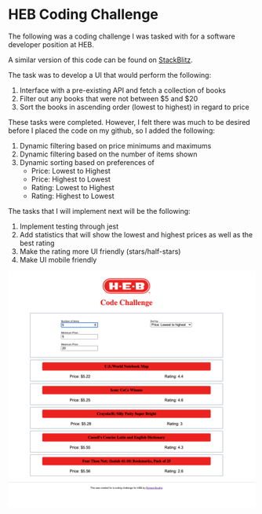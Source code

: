 # HEB Coding Challenge

The following was a coding challenge I was tasked with for a software developer position at HEB. 

A similar version of this code can be found on [StackBlitz](https://stackblitz.com/edit/heb-code-challenge?file=src/App.js).

The task was to develop a UI that would perform the following:
1. Interface with a pre-existing API and fetch a collection of books
2. Filter out any books that were not between $5 and $20
3. Sort the books in ascending order (lowest to highest) in regard to price

These tasks were completed. However, I felt there was much to be desired before I placed the code on my github, so I added the following:
1. Dynamic filtering based on price minimums and maximums
2. Dynamic filtering based on the number of items shown
3. Dynamic sorting based on preferences of 
    - Price: Lowest to Highest
    - Price: Highest to Lowest
    - Rating: Lowest to Highest
    - Rating: Highest to Lowest

The tasks that I will implement next will be the following:
1. Implement testing through jest
2. Add statistics that will show the lowest and highest prices as well as the best rating
3. Make the rating more UI friendly (stars/half-stars)
4. Make UI mobile friendly

![HEB CODE CHALLENGE PREVIEW](./public/heb-preview.png)